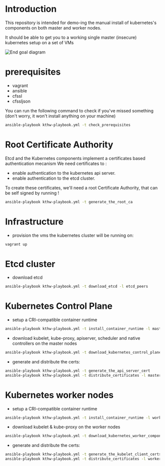 # Introduction

This repository is intended for demo-ing the manual install of kubernetes's components on both master and worker nodes.

It should be able to get you to a working single master (insecure) kubernetes setup on a set of VMs

![End goal diagram](http://www.plantuml.com/plantuml/proxy?src=https://raw.github.com/weekendesk/kubernetes-the-hard-way/VTWO-14496/end_goal.plantuml)


# prerequisites
- vagrant
- ansible
- cfssl
- cfssljson

You can run the following command to check if you've missed something (don't worry, it won't install anything on your machine)
```sh
ansible-playbook kthw-playbook.yml -t check_prerequisites
```


# Root Certificate Authority
Etcd and the Kubernetes components implement a certificates based authentication mecanism
We need certificates to :
  * enable authentication to the kubernetes api server.
  * enable authentication to the etcd cluster.

To create these certificates, we'll need a root Certificate Authority, that can be self signed by running !
```sh
ansible-playbook kthw-playbook.yml -t generate_the_root_ca
```

# Infrastructure
- provision the vms the kubernetes cluster will be running on:
```sh
vagrant up
```

# Etcd cluster
- download etcd
```sh
ansible-playbook kthw-playbook.yml -t download_etcd -l etcd_peers
```

# Kubernetes Control Plane
- setup a CRI-compatible container runtime 
```sh
ansible-playbook kthw-playbook.yml -t install_container_runtime -l masters
```
- download kubelet, kube-proxy, apiserver, scheduler and native controllers on the master nodes
```sh
ansible-playbook kthw-playbook.yml -t download_kubernetes_control_plane -l masters
```
- generate and distribute the certs:
```sh
ansible-playbook kthw-playbook.yml -t generate_the_api_server_cert
ansible-playbook kthw-playbook.yml -t distribute_certificates -l masters 
```

# Kubernetes worker nodes
- setup a CRI-compatible container runtime 
```sh
ansible-playbook kthw-playbook.yml -t install_container_runtime -l workers
```
- download kubelet & kube-proxy on the worker nodes
```sh
ansible-playbook kthw-playbook.yml -t download_kubernetes_worker_components -l workers
```
- generate and distribute the certs:
```sh
ansible-playbook kthw-playbook.yml -t generate_the_kubelet_client_certs
ansible-playbook kthw-playbook.yml -t distribute_certificates -l workers 
```


